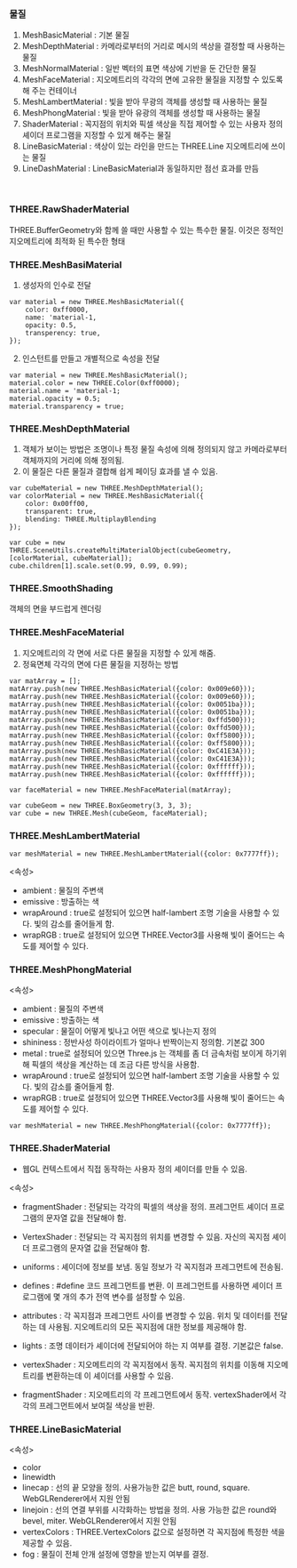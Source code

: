 ### 물질
1. MeshBasicMaterial : 기본 물질
2. MeshDepthMaterial : 카메라로부터의 거리로 메시의 색상을 결정할 때 사용하는 물질
3. MeshNormalMaterial : 일반 벡터의 표면 색상에 기반을 둔 간단한 물질
4. MeshFaceMaterial : 지오메트리의 각각의 면에 고유한 물질을 지정할 수 있도록 해 주는 컨테이너
5. MeshLambertMaterial : 빛을 받아 무광의 객체를 생성할 때 사용하는 물질
6. MeshPhongMaterial : 빛을 받아 유광의 객체를 생성할 때 사용하는 물질
7. ShaderMaterial : 꼭지점의 위치와 픽셀 색상을 직접 제어할 수 있는 사용자 정의 셰이더 프로그램을 지정할 수 있게 해주는 물질
8. LineBasicMaterial : 색상이 있는 라인을 만드는 THREE.Line 지오메트리에 쓰이는 물질
9. LineDashMaterial : LineBasicMaterial과 동일하지만 점선 효과를 만듬

<br>

### THREE.RawShaderMaterial
THREE.BufferGeometry와 함께 쓸 때만 사용할 수 있는 특수한 물질. 이것은 정적인 지오메트리에 최적화 된 특수한 형태

### THREE.MeshBasiMaterial

1. 생성자의 인수로 전달
```
var material = new THREE.MeshBasicMaterial({
    color: 0xff0000, 
    name: 'material-1,
    opacity: 0.5,
    transperency: true,
});
```
2. 인스턴트를 만들고 개별적으로 속성을 전달
```
var material = new THREE.MeshBasicMaterial();
material.color = new THREE.Color(0xff0000);
material.name = 'material-1;
material.opacity = 0.5;
material.transparency = true;
```

### THREE.MeshDepthMaterial
1. 객체가 보이는 방법은 조명이나 특정 물질 속성에 의해 정의되지 않고 카메라로부터 객체까지의 거리에 의해 정의됨.
2. 이 물질은 다른 물질과 결합해 쉽게 페이딩 효과를 낼 수 있음.

```
var cubeMaterial = new THREE.MeshDepthMaterial();
var colorMaterial = new THREE.MeshBasicMaterial({
    color: 0x00ff00,
    transparent: true,
    blending: THREE.MultiplayBlending
});

var cube = new THREE.SceneUtils.createMultiMaterialObject(cubeGeometry, [colorMaterial, cubeMaterial]);
cube.children[1].scale.set(0.99, 0.99, 0.99);

```

### THREE.SmoothShading
객체의 면을 부드럽게 렌더링

### THREE.MeshFaceMaterial
1. 지오메트리의 각 면에 서로 다른 물질을 지정할 수 있게 해줌.
2. 정육면체 각각의 면에 다른 물질을 지정하는 방법
```
var matArray = [];
matArray.push(new THREE.MeshBasicMaterial({color: 0x009e60}));
matArray.push(new THREE.MeshBasicMaterial({color: 0x009e60}));
matArray.push(new THREE.MeshBasicMaterial({color: 0x0051ba}));
matArray.push(new THREE.MeshBasicMaterial({color: 0x0051ba}));
matArray.push(new THREE.MeshBasicMaterial({color: 0xffd500}));
matArray.push(new THREE.MeshBasicMaterial({color: 0xffd500}));
matArray.push(new THREE.MeshBasicMaterial({color: 0xff5800}));
matArray.push(new THREE.MeshBasicMaterial({color: 0xff5800}));
matArray.push(new THREE.MeshBasicMaterial({color: 0xC41E3A}));
matArray.push(new THREE.MeshBasicMaterial({color: 0xC41E3A}));
matArray.push(new THREE.MeshBasicMaterial({color: 0xffffff}));
matArray.push(new THREE.MeshBasicMaterial({color: 0xffffff}));

var faceMaterial = new THREE.MeshFaceMaterial(matArray);

var cubeGeom = new THREE.BoxGeometry(3, 3, 3);
var cube = new THREE.Mesh(cubeGeom, faceMaterial);
```

### THREE.MeshLambertMaterial
```
var meshMaterial = new THREE.MeshLambertMaterial({color: 0x7777ff});
```

<속성>
 + ambient :  물질의 주변색
 + emissive : 방출하는 색
 + wrapAround : true로 설정되어 있으면 half-lambert 조명 기술을 사용할 수 있다. 빛의 감소를 줄어들게 함.
 + wrapRGB : true로 설정되어 있으면 THREE.Vector3를 사용해 빛이 줄어드는 속도를 제어할 수 있다.

### THREE.MeshPhongMaterial
<속성>
 + ambient : 물질의 주변색
 + emissive : 방출하는 색
 + specular : 물질이 어떻게 빛나고 어떤 색으로 빛나는지 정의
 + shininess : 정반사성 하이라이트가 얼마나 반짝이는지 정의함. 기본값 300
 + metal : true로 설정되어 있으면 Three.js 는 객체를 좀 더 금속처럼 보이게 하기위해 픽셀의 색상을 계산하는 데 조금 다른 방식을 사용함.
 + wrapAround : true로 설정되어 있으면 half-lambert 조명 기술을 사용할 수 있다. 빛의 감소를 줄어들게 함.
 + wrapRGB : true로 설정되어 있으면 THREE.Vector3를 사용해 빛이 줄어드는 속도를 제어할 수 있다.

 ```
 var meshMaterial = new THREE.MeshPhongMaterial({color: 0x7777ff});
 ```

### THREE.ShaderMaterial

+ 웹GL 컨텍스트에서 직접 동작하는 사용자 정의 셰이더를 만들 수 있음.

<속성>
 + fragmentShader : 전달되는 각각의 픽셀의 색상을 정의. 프레그먼트 셰이더 프로그램의 문자열 값을 전달해야 함.
 + VertexShader : 전달되는 각 꼭지점의 위치를 변경할 수 있음. 자신의 꼭지점 셰이더 프로그램의 문자열 값을 전달해야 함.
 + uniforms : 셰이더에 정보를 보냄. 동일 정보가 각 꼭지점과 프레그먼트에 전송됨.
 + defines : #define 코드 프레그먼트를 변환. 이 프레그먼트를 사용하면 셰이더 프로그램에 몇 개의 추가 전역 변수를 설정할 수 있음.
 + attributes : 각 꼭지점과 프레그먼트 사이를 변경할 수 있음. 위치 및 데이터를 전달하는 데 사용됨. 지오메트리의 모든 꼭지점에 대한 정보를 제공해야 함.
 + lights : 조명 데이터가 셰이더에 전달되어야 하는 지 여부를 결정. 기본값은 false.

+ vertexShader : 지오메트리의 각 꼭지점에서 동작. 꼭지점의 위치를 이동해 지오메트리를 변환하는데 이 셰이더를 사용할 수 있음.
+ fragmentShader : 지오메트리의 각 프레그먼트에서 동작. vertexShader에서 각각의 프레그먼트에서 보여질 색상을 반환.

### THREE.LineBasicMaterial
<속성>
 + color
 + linewidth
 + linecap : 선의 끝 모양을 정의. 사용가능한 값은 butt, round, square. WebGLRenderer에서 지원 안됨
 + linejoin : 선의 연결 부위를 시각화하는 방법을 정의. 사용 가능한 값은 round와 bevel, miter. WebGLRenderer에서 지원 안됨
 + vertexColors : THREE.VertexColors 값으로 설정하면 각 꼭지점에 특정한 색을 제공할 수 있음.
 + fog : 물질이 전체 안개 설정에 영향을 받는지 여부를 결정.
